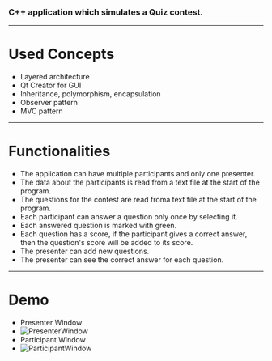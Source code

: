 ### C++ application which simulates a Quiz contest.
-----

# Used Concepts
- Layered architecture
- Qt Creator for GUI
- Inheritance, polymorphism, encapsulation
- Observer pattern
- MVC pattern

---

# Functionalities
- The application can have multiple participants and only one presenter.
- The data about the participants is read from a text file at the start of the program.
- The questions for the contest are read froma text file at the start of the program.
- Each participant can answer a question only once by selecting it.
- Each answered question is marked with green.
- Each question has a score, if the participant gives a correct answer, then the question's score will be added to its score.
- The presenter can add new questions.
- The presenter can see the correct answer for each question.

---

# Demo
- Presenter Window
- ![PresenterWindow](https://user-images.githubusercontent.com/72063091/158887037-88cdf064-dcf6-4eab-947f-8dcd4265ad25.png)
- Participant Window
- ![ParticipantWindow](https://user-images.githubusercontent.com/72063091/158887055-23c9bff3-19d4-4262-9a6c-13d0d6e371b9.png)

